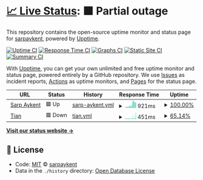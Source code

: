 # [📈 Live Status](https://status.sarpaykent.com): <!--live status--> **🟧 Partial outage**

This repository contains the open-source uptime monitor and status page for [sarpaykent](https://status.sarpaykent.com), powered by [Upptime](https://github.com/upptime/upptime).

[![Uptime CI](https://github.com/koj-co/upptime/workflows/Uptime%20CI/badge.svg)](https://github.com/koj-co/upptime/actions?query=workflow%3A%22Uptime+CI%22)
[![Response Time CI](https://github.com/koj-co/upptime/workflows/Response%20Time%20CI/badge.svg)](https://github.com/koj-co/upptime/actions?query=workflow%3A%22Response+Time+CI%22)
[![Graphs CI](https://github.com/koj-co/upptime/workflows/Graphs%20CI/badge.svg)](https://github.com/koj-co/upptime/actions?query=workflow%3A%22Graphs+CI%22)
[![Static Site CI](https://github.com/koj-co/upptime/workflows/Static%20Site%20CI/badge.svg)](https://github.com/koj-co/upptime/actions?query=workflow%3A%22Static+Site+CI%22)
[![Summary CI](https://github.com/koj-co/upptime/workflows/Summary%20CI/badge.svg)](https://github.com/koj-co/upptime/actions?query=workflow%3A%22Summary+CI%22)

With [Upptime](https://upptime.js.org), you can get your own unlimited and free uptime monitor and status page, powered entirely by a GitHub repository. We use [Issues](https://github.com/sarpaykent/uptime/issues) as incident reports, [Actions](https://github.com/sarpaykent/uptime/actions) as uptime monitors, and [Pages](https://status.sarpaykent.com) for the status page.

<!--start: status pages-->
<!-- This summary is generated by Upptime (https://github.com/upptime/upptime) -->
<!-- Do not edit this manually, your changes will be overwritten -->
<!-- prettier-ignore -->
| URL | Status | History | Response Time | Uptime |
| --- | ------ | ------- | ------------- | ------ |
| <img alt="" src="https://icons.duckduckgo.com/ip3/www.sarpaykent.com.ico" height="13"> [Sarp Aykent](https://www.sarpaykent.com) | 🟩 Up | [sarp-aykent.yml](https://github.com/sarpaykent/uptime/commits/HEAD/history/sarp-aykent.yml) | <details><summary><img alt="Response time graph" src="./graphs/sarp-aykent/response-time-week.png" height="20"> 921ms</summary><br><a href="https://status.sarpaykent.com/history/sarp-aykent"><img alt="Response time 701" src="https://img.shields.io/endpoint?url=https%3A%2F%2Fraw.githubusercontent.com%2Fsarpaykent%2Fuptime%2FHEAD%2Fapi%2Fsarp-aykent%2Fresponse-time.json"></a><br><a href="https://status.sarpaykent.com/history/sarp-aykent"><img alt="24-hour response time 1443" src="https://img.shields.io/endpoint?url=https%3A%2F%2Fraw.githubusercontent.com%2Fsarpaykent%2Fuptime%2FHEAD%2Fapi%2Fsarp-aykent%2Fresponse-time-day.json"></a><br><a href="https://status.sarpaykent.com/history/sarp-aykent"><img alt="7-day response time 921" src="https://img.shields.io/endpoint?url=https%3A%2F%2Fraw.githubusercontent.com%2Fsarpaykent%2Fuptime%2FHEAD%2Fapi%2Fsarp-aykent%2Fresponse-time-week.json"></a><br><a href="https://status.sarpaykent.com/history/sarp-aykent"><img alt="30-day response time 816" src="https://img.shields.io/endpoint?url=https%3A%2F%2Fraw.githubusercontent.com%2Fsarpaykent%2Fuptime%2FHEAD%2Fapi%2Fsarp-aykent%2Fresponse-time-month.json"></a><br><a href="https://status.sarpaykent.com/history/sarp-aykent"><img alt="1-year response time 692" src="https://img.shields.io/endpoint?url=https%3A%2F%2Fraw.githubusercontent.com%2Fsarpaykent%2Fuptime%2FHEAD%2Fapi%2Fsarp-aykent%2Fresponse-time-year.json"></a></details> | <details><summary><a href="https://status.sarpaykent.com/history/sarp-aykent">100.00%</a></summary><a href="https://status.sarpaykent.com/history/sarp-aykent"><img alt="All-time uptime 100.00%" src="https://img.shields.io/endpoint?url=https%3A%2F%2Fraw.githubusercontent.com%2Fsarpaykent%2Fuptime%2FHEAD%2Fapi%2Fsarp-aykent%2Fuptime.json"></a><br><a href="https://status.sarpaykent.com/history/sarp-aykent"><img alt="24-hour uptime 100.00%" src="https://img.shields.io/endpoint?url=https%3A%2F%2Fraw.githubusercontent.com%2Fsarpaykent%2Fuptime%2FHEAD%2Fapi%2Fsarp-aykent%2Fuptime-day.json"></a><br><a href="https://status.sarpaykent.com/history/sarp-aykent"><img alt="7-day uptime 100.00%" src="https://img.shields.io/endpoint?url=https%3A%2F%2Fraw.githubusercontent.com%2Fsarpaykent%2Fuptime%2FHEAD%2Fapi%2Fsarp-aykent%2Fuptime-week.json"></a><br><a href="https://status.sarpaykent.com/history/sarp-aykent"><img alt="30-day uptime 100.00%" src="https://img.shields.io/endpoint?url=https%3A%2F%2Fraw.githubusercontent.com%2Fsarpaykent%2Fuptime%2FHEAD%2Fapi%2Fsarp-aykent%2Fuptime-month.json"></a><br><a href="https://status.sarpaykent.com/history/sarp-aykent"><img alt="1-year uptime 99.99%" src="https://img.shields.io/endpoint?url=https%3A%2F%2Fraw.githubusercontent.com%2Fsarpaykent%2Fuptime%2FHEAD%2Fapi%2Fsarp-aykent%2Fuptime-year.json"></a></details>
| <img alt="" src="https://icons.duckduckgo.com/ip3/www.tianaix.com.ico" height="13"> [Tian](https://www.tianaix.com) | 🟥 Down | [tian.yml](https://github.com/sarpaykent/uptime/commits/HEAD/history/tian.yml) | <details><summary><img alt="Response time graph" src="./graphs/tian/response-time-week.png" height="20"> 451ms</summary><br><a href="https://status.sarpaykent.com/history/tian"><img alt="Response time 516" src="https://img.shields.io/endpoint?url=https%3A%2F%2Fraw.githubusercontent.com%2Fsarpaykent%2Fuptime%2FHEAD%2Fapi%2Ftian%2Fresponse-time.json"></a><br><a href="https://status.sarpaykent.com/history/tian"><img alt="24-hour response time 1148" src="https://img.shields.io/endpoint?url=https%3A%2F%2Fraw.githubusercontent.com%2Fsarpaykent%2Fuptime%2FHEAD%2Fapi%2Ftian%2Fresponse-time-day.json"></a><br><a href="https://status.sarpaykent.com/history/tian"><img alt="7-day response time 451" src="https://img.shields.io/endpoint?url=https%3A%2F%2Fraw.githubusercontent.com%2Fsarpaykent%2Fuptime%2FHEAD%2Fapi%2Ftian%2Fresponse-time-week.json"></a><br><a href="https://status.sarpaykent.com/history/tian"><img alt="30-day response time 415" src="https://img.shields.io/endpoint?url=https%3A%2F%2Fraw.githubusercontent.com%2Fsarpaykent%2Fuptime%2FHEAD%2Fapi%2Ftian%2Fresponse-time-month.json"></a><br><a href="https://status.sarpaykent.com/history/tian"><img alt="1-year response time 486" src="https://img.shields.io/endpoint?url=https%3A%2F%2Fraw.githubusercontent.com%2Fsarpaykent%2Fuptime%2FHEAD%2Fapi%2Ftian%2Fresponse-time-year.json"></a></details> | <details><summary><a href="https://status.sarpaykent.com/history/tian">65.14%</a></summary><a href="https://status.sarpaykent.com/history/tian"><img alt="All-time uptime 99.71%" src="https://img.shields.io/endpoint?url=https%3A%2F%2Fraw.githubusercontent.com%2Fsarpaykent%2Fuptime%2FHEAD%2Fapi%2Ftian%2Fuptime.json"></a><br><a href="https://status.sarpaykent.com/history/tian"><img alt="24-hour uptime 60.40%" src="https://img.shields.io/endpoint?url=https%3A%2F%2Fraw.githubusercontent.com%2Fsarpaykent%2Fuptime%2FHEAD%2Fapi%2Ftian%2Fuptime-day.json"></a><br><a href="https://status.sarpaykent.com/history/tian"><img alt="7-day uptime 65.14%" src="https://img.shields.io/endpoint?url=https%3A%2F%2Fraw.githubusercontent.com%2Fsarpaykent%2Fuptime%2FHEAD%2Fapi%2Ftian%2Fuptime-week.json"></a><br><a href="https://status.sarpaykent.com/history/tian"><img alt="30-day uptime 91.98%" src="https://img.shields.io/endpoint?url=https%3A%2F%2Fraw.githubusercontent.com%2Fsarpaykent%2Fuptime%2FHEAD%2Fapi%2Ftian%2Fuptime-month.json"></a><br><a href="https://status.sarpaykent.com/history/tian"><img alt="1-year uptime 99.33%" src="https://img.shields.io/endpoint?url=https%3A%2F%2Fraw.githubusercontent.com%2Fsarpaykent%2Fuptime%2FHEAD%2Fapi%2Ftian%2Fuptime-year.json"></a></details>

<!--end: status pages-->

[**Visit our status website →**](https://status.sarpaykent.com)

## 📄 License

- Code: [MIT](./LICENSE) © [sarpaykent](https://status.sarpaykent.com)
- Data in the `./history` directory: [Open Database License](https://opendatacommons.org/licenses/odbl/1-0/)
